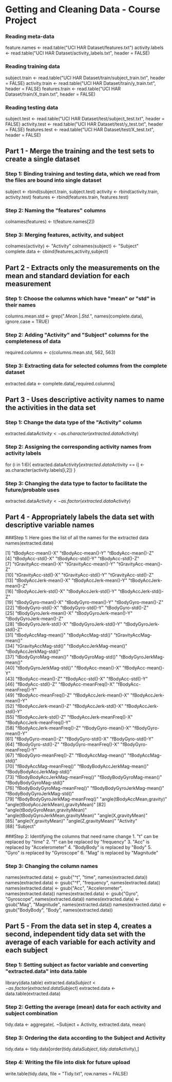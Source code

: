 # Getting and Cleaning Data - Course Project

### Reading meta-data

feature.names <- read.table("UCI HAR Dataset/features.txt")
activity.labels <- read.table("UCI HAR Dataset/activity_labels.txt", header = FALSE)

### Reading training data

subject.train <- read.table("UCI HAR Dataset/train/subject_train.txt", header = FALSE)
activity.train <- read.table("UCI HAR Dataset/train/y_train.txt", header = FALSE)
features.train <- read.table("UCI HAR Dataset/train/X_train.txt", header = FALSE)

### Reading testing data

subject.test <- read.table("UCI HAR Dataset/test/subject_test.txt", header = FALSE)
activity.test <- read.table("UCI HAR Dataset/test/y_test.txt", header = FALSE)
features.test <- read.table("UCI HAR Dataset/test/X_test.txt", header = FALSE)

## Part 1 - Merge the training and the test sets to create a single dataset

### Step 1: Binding training and testing data, which we read from the files are bound into single dataset
subject <- rbind(subject.train, subject.test)
activity <- rbind(activity.train, activity.test)
features <- rbind(features.train, features.test)

### Step 2: Naming the "features" columns
colnames(features) <- t(feature.names[2])

### Step 3: Merging features, activity, and subject
colnames(activity) <- "Activity"
colnames(subject) <- "Subject"
complete.data <- cbind(features,activity,subject)

## Part 2 - Extracts only the measurements on the mean and standard deviation for each measurement

### Step 1: Choose the columns which have "mean" or "std" in their names
columns.mean.std <- grep(".*Mean.*|.*Std.*", names(complete.data), ignore.case = TRUE)

### Step 2: Adding "Activity" and "Subject" columns for the completeness of data
required.columns <- c(columns.mean.std, 562, 563)

### Step 3: Extracting data for selected columns from the complete dataset
extracted.data <- complete.data[,required.columns]


## Part 3 - Uses descriptive activity names to name the activities in the data set
### Step 1: Change the data type of the "Activity" column
extracted.data$Activity <- as.character(extracted.data$Activity)

### Step 2: Assigning the corresponding activity names from activity labels
for (i in 1:6){
	extracted.data$Activity[extracted.data$Activity == i] <- as.character(activity.labels[i,2])
}

### Step 3: Changing the data type to factor to facilitate the future/probable uses
extracted.data$Activity <- as.factor(extracted.data$Activity)

## Part 4 - Appropriately labels the data set with descriptive variable names
###Step 1: Here goes the list of all the names for the extracted data
names(extracted.data)

 [1] "tBodyAcc-mean()-X"                    "tBodyAcc-mean()-Y"                    "tBodyAcc-mean()-Z"                   
 [4] "tBodyAcc-std()-X"                     "tBodyAcc-std()-Y"                     "tBodyAcc-std()-Z"                    
 [7] "tGravityAcc-mean()-X"                 "tGravityAcc-mean()-Y"                 "tGravityAcc-mean()-Z"                
[10] "tGravityAcc-std()-X"                  "tGravityAcc-std()-Y"                  "tGravityAcc-std()-Z"                 
[13] "tBodyAccJerk-mean()-X"                "tBodyAccJerk-mean()-Y"                "tBodyAccJerk-mean()-Z"               
[16] "tBodyAccJerk-std()-X"                 "tBodyAccJerk-std()-Y"                 "tBodyAccJerk-std()-Z"                
[19] "tBodyGyro-mean()-X"                   "tBodyGyro-mean()-Y"                   "tBodyGyro-mean()-Z"                  
[22] "tBodyGyro-std()-X"                    "tBodyGyro-std()-Y"                    "tBodyGyro-std()-Z"                   
[25] "tBodyGyroJerk-mean()-X"               "tBodyGyroJerk-mean()-Y"               "tBodyGyroJerk-mean()-Z"              
[28] "tBodyGyroJerk-std()-X"                "tBodyGyroJerk-std()-Y"                "tBodyGyroJerk-std()-Z"               
[31] "tBodyAccMag-mean()"                   "tBodyAccMag-std()"                    "tGravityAccMag-mean()"               
[34] "tGravityAccMag-std()"                 "tBodyAccJerkMag-mean()"               "tBodyAccJerkMag-std()"               
[37] "tBodyGyroMag-mean()"                  "tBodyGyroMag-std()"                   "tBodyGyroJerkMag-mean()"             
[40] "tBodyGyroJerkMag-std()"               "fBodyAcc-mean()-X"                    "fBodyAcc-mean()-Y"                   
[43] "fBodyAcc-mean()-Z"                    "fBodyAcc-std()-X"                     "fBodyAcc-std()-Y"                    
[46] "fBodyAcc-std()-Z"                     "fBodyAcc-meanFreq()-X"                "fBodyAcc-meanFreq()-Y"               
[49] "fBodyAcc-meanFreq()-Z"                "fBodyAccJerk-mean()-X"                "fBodyAccJerk-mean()-Y"               
[52] "fBodyAccJerk-mean()-Z"                "fBodyAccJerk-std()-X"                 "fBodyAccJerk-std()-Y"                
[55] "fBodyAccJerk-std()-Z"                 "fBodyAccJerk-meanFreq()-X"            "fBodyAccJerk-meanFreq()-Y"           
[58] "fBodyAccJerk-meanFreq()-Z"            "fBodyGyro-mean()-X"                   "fBodyGyro-mean()-Y"                  
[61] "fBodyGyro-mean()-Z"                   "fBodyGyro-std()-X"                    "fBodyGyro-std()-Y"                   
[64] "fBodyGyro-std()-Z"                    "fBodyGyro-meanFreq()-X"               "fBodyGyro-meanFreq()-Y"              
[67] "fBodyGyro-meanFreq()-Z"               "fBodyAccMag-mean()"                   "fBodyAccMag-std()"                   
[70] "fBodyAccMag-meanFreq()"               "fBodyBodyAccJerkMag-mean()"           "fBodyBodyAccJerkMag-std()"           
[73] "fBodyBodyAccJerkMag-meanFreq()"       "fBodyBodyGyroMag-mean()"              "fBodyBodyGyroMag-std()"              
[76] "fBodyBodyGyroMag-meanFreq()"          "fBodyBodyGyroJerkMag-mean()"          "fBodyBodyGyroJerkMag-std()"          
[79] "fBodyBodyGyroJerkMag-meanFreq()"      "angle(tBodyAccMean,gravity)"          "angle(tBodyAccJerkMean),gravityMean)"
[82] "angle(tBodyGyroMean,gravityMean)"     "angle(tBodyGyroJerkMean,gravityMean)" "angle(X,gravityMean)"                
[85] "angle(Y,gravityMean)"                 "angle(Z,gravityMean)"                 "Activity"                            
[88] "Subject"  

###Step 2: Identifying the columns that need name change
		1.	"t" can be replaced by "time"
		2.	"f" can be replaced by "frequency"
		3.	"Acc" is replaced by "Accelerometer"
		4.	"BodyBody" is replaced by "Body"
		5.	"Gyro" is replaced by "Gyroscope"
		6.	"Mag" is replaced by "Magnitude"

### Step 3: Changing the column names		

names(extracted.data) <- gsub("^t", "time", names(extracted.data))
names(extracted.data) <- gsub("^f", "frequency", names(extracted.data))
names(extracted.data) <- gsub("Acc", "Accelerometer", names(extracted.data))
names(extracted.data) <- gsub("Gyro", "Gyroscope", names(extracted.data))
names(extracted.data) <- gsub("Mag", "Magnitude", names(extracted.data))
names(extracted.data) <- gsub("BodyBody", "Body", names(extracted.data))

## Part 5 - From the data set in step 4, creates a second, independent tidy data set with the average of each variable for each activity and each subject

### Step 1: Setting subject as factor variable and converting "extracted.data" into data.table

library(data.table)
extracted.data$Subject <- as.factor(extracted.data$Subject)
extracted.data <- data.table(extracted.data)

### Step 2: Getting the average (mean) data for each activity and subject combination
tidy.data <- aggregate(. ~Subject + Activity, extracted.data, mean)

### Step 3: Ordering the data according to the Subject and Activity
tidy.data <- tidy.data[order(tidy.data$Subject,tidy.data$Activity),]

### Step 4: Writing the file into disk for future upload
write.table(tidy.data, file = "Tidy.txt", row.names = FALSE)




















